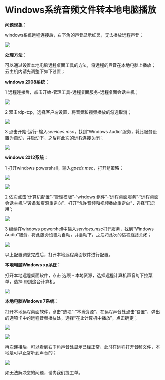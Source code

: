 # Windows系统音频文件转本地电脑播放
**问题现象：**

windows系统远程连接后，右下角的声音显示红叉，无法播放远程声音；

![](https://github.com/jdcloudcom/cn/blob/edit/image/Elastic-Compute/Virtual-Machine/Windows/Windows%E7%B3%BB%E7%BB%9F%E9%9F%B3%E9%A2%91%E6%96%87%E4%BB%B6%E8%BD%AC%E6%9C%AC%E5%9C%B0%E7%94%B5%E8%84%91%E6%92%AD%E6%94%BE01.png)

**处理方法：**

可以通过设置本地电脑远程桌面工具的方法，将远程的声音在本地电脑上播放；
云主机内请先调整下如下设置；

**windows 2008系统：**

1 远程连接后，点击开始-管理工具-远程桌面服务-远程桌面会话主机；

![](https://github.com/jdcloudcom/cn/blob/edit/image/Elastic-Compute/Virtual-Machine/Windows/Windows%E7%B3%BB%E7%BB%9F%E9%9F%B3%E9%A2%91%E6%96%87%E4%BB%B6%E8%BD%AC%E6%9C%AC%E5%9C%B0%E7%94%B5%E8%84%91%E6%92%AD%E6%94%BE02.png)

2 双击rdp-tcp，选择客户端设置，将音频和视频播放的勾选取消；

![](https://github.com/jdcloudcom/cn/blob/edit/image/Elastic-Compute/Virtual-Machine/Windows/Windows%E7%B3%BB%E7%BB%9F%E9%9F%B3%E9%A2%91%E6%96%87%E4%BB%B6%E8%BD%AC%E6%9C%AC%E5%9C%B0%E7%94%B5%E8%84%91%E6%92%AD%E6%94%BE03.png)

3 点击开始-运行-输入*services.msc*，找到“Windows Audio”服务，将此服务设置为自动，并启动下，之后将此次的远程连接关闭；

![](https://github.com/jdcloudcom/cn/blob/edit/image/Elastic-Compute/Virtual-Machine/Windows/Windows%E7%B3%BB%E7%BB%9F%E9%9F%B3%E9%A2%91%E6%96%87%E4%BB%B6%E8%BD%AC%E6%9C%AC%E5%9C%B0%E7%94%B5%E8%84%91%E6%92%AD%E6%94%BE04.png)


**windows 2012系统：**

1 打开windows powershell，输入*gpedit.msc*，打开组策略；

![](https://github.com/jdcloudcom/cn/blob/edit/image/Elastic-Compute/Virtual-Machine/Windows/Windows%E7%B3%BB%E7%BB%9F%E9%9F%B3%E9%A2%91%E6%96%87%E4%BB%B6%E8%BD%AC%E6%9C%AC%E5%9C%B0%E7%94%B5%E8%84%91%E6%92%AD%E6%94%BE05.png)

![](https://github.com/jdcloudcom/cn/blob/edit/image/Elastic-Compute/Virtual-Machine/Windows/Windows%E7%B3%BB%E7%BB%9F%E9%9F%B3%E9%A2%91%E6%96%87%E4%BB%B6%E8%BD%AC%E6%9C%AC%E5%9C%B0%E7%94%B5%E8%84%91%E6%92%AD%E6%94%BE06.png)

2 依次点击“计算机配置”-“管理模版”-“windows 组件”-“远程桌面服务”-“远程桌面会话主机”-“设备和资源重定向”，打开“允许音频和视频播放重定向”，选择“已启用”;

![](https://github.com/jdcloudcom/cn/blob/edit/image/Elastic-Compute/Virtual-Machine/Windows/Windows%E7%B3%BB%E7%BB%9F%E9%9F%B3%E9%A2%91%E6%96%87%E4%BB%B6%E8%BD%AC%E6%9C%AC%E5%9C%B0%E7%94%B5%E8%84%91%E6%92%AD%E6%94%BE07.png)

3 继续在windows powershell中输入*services.msc*打开服务，找到“Windows Audio”服务，将此服务设置为自动，并启动下，之后将此次的远程连接关闭；

![](https://github.com/jdcloudcom/cn/blob/edit/image/Elastic-Compute/Virtual-Machine/Windows/Windows%E7%B3%BB%E7%BB%9F%E9%9F%B3%E9%A2%91%E6%96%87%E4%BB%B6%E8%BD%AC%E6%9C%AC%E5%9C%B0%E7%94%B5%E8%84%91%E6%92%AD%E6%94%BE08.png)

以上配置调整完成后，打开本地远程桌面软件进行配置。

**本地电脑Windows xp系统：**

打开本地远程桌面软件，点击 选项 - 本地资源，选择远程计算机声音的下拉菜单，选择 带到这台计算机。

![](https://github.com/jdcloudcom/cn/blob/edit/image/Elastic-Compute/Virtual-Machine/Windows/Windows%E7%B3%BB%E7%BB%9F%E9%9F%B3%E9%A2%91%E6%96%87%E4%BB%B6%E8%BD%AC%E6%9C%AC%E5%9C%B0%E7%94%B5%E8%84%91%E6%92%AD%E6%94%BE09.png)

**本地电脑Windows 7系统：**

打开本地远程桌面软件，点击“选项”-“本地资源”，在远程声音处点击“设置”，弹出的选项卡中的远程音频播放处，选择“在此计算机中播放”，点击确定；

![](https://github.com/jdcloudcom/cn/blob/edit/image/Elastic-Compute/Virtual-Machine/Windows/Windows%E7%B3%BB%E7%BB%9F%E9%9F%B3%E9%A2%91%E6%96%87%E4%BB%B6%E8%BD%AC%E6%9C%AC%E5%9C%B0%E7%94%B5%E8%84%91%E6%92%AD%E6%94%BE10.png)

![](https://github.com/jdcloudcom/cn/blob/edit/image/Elastic-Compute/Virtual-Machine/Windows/Windows%E7%B3%BB%E7%BB%9F%E9%9F%B3%E9%A2%91%E6%96%87%E4%BB%B6%E8%BD%AC%E6%9C%AC%E5%9C%B0%E7%94%B5%E8%84%91%E6%92%AD%E6%94%BE11.png)

再次连接后，可以看到右下角声音处显示已经正常，此时在远程打开音频文件，本地是可以正常听到声音的；

![](https://github.com/jdcloudcom/cn/blob/edit/image/Elastic-Compute/Virtual-Machine/Windows/Windows%E7%B3%BB%E7%BB%9F%E9%9F%B3%E9%A2%91%E6%96%87%E4%BB%B6%E8%BD%AC%E6%9C%AC%E5%9C%B0%E7%94%B5%E8%84%91%E6%92%AD%E6%94%BE12.png)

如无法解决您的问题，请向我们提工单。
